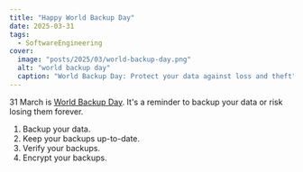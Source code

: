 ```yaml
---
title: "Happy World Backup Day"
date: 2025-03-31
tags:
  - SoftwareEngineering
cover:
  image: "posts/2025/03/world-backup-day.png"
  alt: "world backup day"
  caption: "World Backup Day: Protect your data against loss and theft"
---
```

31 March is [World Backup Day](https://www.worldbackupday.com/).
It's a reminder to backup your data or risk losing them forever.

1) Backup your data.
2) Keep your backups up-to-date.
3) Verify your backups.
4) Encrypt your backups.